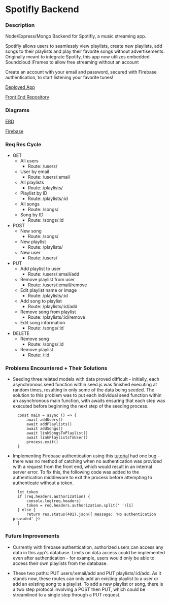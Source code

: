 # Spotifly Backend

### Description
Node/Express/Mongo Backend for Spotifly, a music streaming app.

Spotifly allows users to seamlessly view playlists, create new playlists, add songs to their playlists and play their favorite songs without advertisements.
Originally meant to integrate Spotify, this app now utilizes embedded Soundcloud iFrames to allow free streaming without an account

Create an account with your email and password, secured with Firebase authentication, to start listening your favorite tunes!

[Deployed App](https://spotifly-ga.vercel.app/)

[Front End Repository](https://github.com/aaixn/spotifly-frontend.git)

### Diagrams
[ERD](https://i.imgur.com/QdFXquA.png)

[Firebase]()

### Req Res Cycle
- GET
    - All users
        - Route: /users/
    - User by email
        - Route: /users/:email
    - All playlists
        - Route: /playlists/
    - Playlist by ID
        - Route: /playlists/:id
    - All songs
        - Route: /songs/
    - Song by ID
        - Route: /songs/:id
- POST
    - New song
        - Route: /songs/
    - New playlist
        - Route: /playlists/
    - New user
        - Route: /users/
- PUT
    - Add playlist to user
        - Route: /users/:email/add
    - Remove playlist from user
        - Route: /users/:email/remove
    - Edit playlist name or image
        - Route: /playlists/:id
    - Add song to playlist
        - Route: /playlists/:id/add
    - Remove song from playlist
        - Route: /playlists/:id/remove
    - Edit song information
        - Route: /songs/:id
- DELETE
    - Remove song
        - Route: /songs/:id
    - Remove playlist
        - Route: /:id

### Problems Encountered + Their Solutions

- Seeding three related models with data proved difficult - initially, each asynchronous seed function within seed.js was finished executing at random times, resulting in only some of the data being seeded. The solution to this problem was to put each individual seed function within an asynchronous main function, with awaits ensuring that each step was executed before beginning the next step of the seeding process.

        const main = async () => {
            await addUsers()
            await addPlaylists()
            await addSongs()
            await linkSongsToPlaylist()
            await linkPlaylistsToUser()
            process.exit()
        }

- Implementing Firebase authentication using this [tutorial](https://blog.devgenius.io/firebase-authentication-with-custom-node-js-express-backend-2ae9c04571b5) had one bug - there was no method of catching when no authentication was provided with a request from the front end, which would result in an internal server error. To fix this, the following code was added to the authentication middleware to exit the process before attempting to authenticate without a token.

        let token
        if (req.headers.authorization) {
            console.log(req.headers)
            token = req.headers.authorization.split(' ')[1]
        } else {
            return res.status(401).json({ message: 'No authentication provided' })
        }

### Future Improvements

- Currently with firebase authentication, authorized users can access any data in this app's database. Limits on data access could be implemented even after authentication - for example, users would only be able to access their own playlists from the database.

- These two paths: PUT users/:email/add and PUT playlists/:id/add. As it stands now, these routes can only add an existing playlist to a user or add an existing song to a playlist. To add a new playlist or song, there is a two step protocol involving a POST then PUT, which could be streamlined to a single step through a PUT request.
